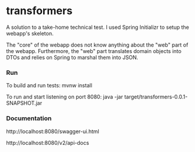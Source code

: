 # transformers

A solution to a take-home technical test.
I used Spring Initializr to setup the webapp's skeleton.

The "core" of the webapp does not know anything about the "web" part of the webapp.
Furthermore, the "web" part translates domain objects into DTOs and relies on Spring to marshal them into JSON.

### Run

To build and run tests: mvnw install

To run and start listening on port 8080: java -jar target/transformers-0.0.1-SNAPSHOT.jar

### Documentation

http://localhost:8080/swagger-ui.html

http://localhost:8080/v2/api-docs
